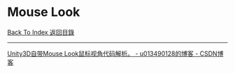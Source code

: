 # Mouse Look

[Back To Index 返回目錄](../README.md)

___

[Unity3D自带Mouse Look鼠标视角代码解析。 - u013490128的博客 - CSDN博客](https://blog.csdn.net/u013490128/article/details/52839620)

